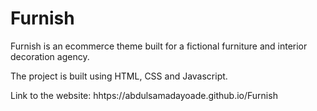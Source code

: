 # Furnish
 Furnish is an ecommerce theme built for a fictional furniture and interior decoration agency.
 
 The project is built using HTML, CSS and Javascript.
 
 Link to the website: hhtps://abdulsamadayoade.github.io/Furnish
